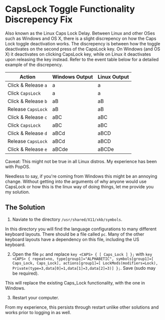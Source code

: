 # CapsLock Toggle Functionality Discrepency Fix

Also known as the Linux Caps Lock Delay.
Between Linux and other OSes such as Windows and OS X, there is a slight discrepency on how the Caps Lock toggle deactivation works. The discrepency is between how the toggle deactivates on the second press of the CapsLock key. On Windows (and OS X) it deactivates on clicking CapsLock key, while on Linux it deactivates upon releasing the key instead. Refer to the event table below for a detailed example of the discrepency.


|Action|Windows Output|Linux Output|
|---|--|---|
|Click & Release `a`| a | a|
|Click `CapsLock` | a | a |
|Click & Release `b` | aB | aB|
|Release `CapsLock` | aB | aB|
|Click & Release `c` | aBC | aBC |
|Click `CapsLock` | aBC | aBC |
|Click & Release `d` | aBCd | aBCD|
|Release `CapsLock` | aBCd | aBCD|
|Click & Release `e` | aBCde | aBCDe |

Caveat: This might not be true in all Linux distros. My experience has been with PopOS.

Needless to say, if you're coming from Windows this might be an annoying change. Without getting into the arguments of why anyone would use CapsLock or how this is the linux way of doing things, let me provide you my solution.

## The Solution

1. Naviate to the directory `/usr/shared/X11/xkb/symbols`.

In this directory you will find the language configurations to many different keyboard layouts. There should be a file called `pc`. Many of the other keyboard layouts have a dependency on this file, including the US keyboard.

2. Open the file `pc` and replace `key <CAPS> { [ Caps_Lock ] };` with `key <CAPS> { repeat=no, type[group1]="ALPHABETIC", symbols[group1]=[ Caps_Lock, Caps_Lock], actions[group1]=[ LockMods(modifiers=Lock), Private(type=3,data[0]=1,data[1]=3,data[2]=3)] };`. Save (sudo may be required).

This will replace the existing Caps_Lock functionality, with the one in Windows.

3. Restart your computer.

From my experience, this persists through restart unlike other solutions and works prior to logging in as well.
